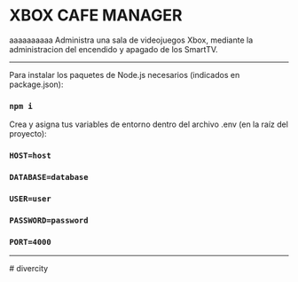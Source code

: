 # XBOX CAFE MANAGER
aaaaaaaaaa
Administra una sala de videojuegos Xbox, mediante la administracion del encendido y apagado de los SmartTV.

<hr/>

Para instalar los paquetes de Node.js necesarios (indicados en package.json):
### `npm i`

Crea y asigna tus variables de entorno dentro del archivo .env (en la raíz del proyecto):

### `HOST=host`
### `DATABASE=database`
### `USER=user`
### `PASSWORD=password`
### `PORT=4000`

<hr/>
# divercity
